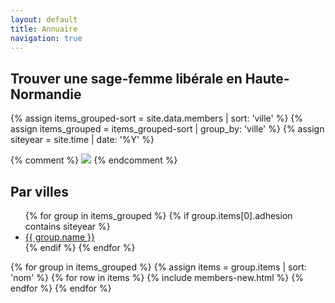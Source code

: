 ```yaml
---
layout: default
title: Annuaire
navigation: true
---
```


<div class="members" id="users">
  <h2>Trouver une sage-femme libérale en Haute-Normandie</h2>

  {% assign items_grouped-sort = site.data.members | sort: 'ville' %}
  {% assign items_grouped = items_grouped-sort | group_by: 'ville' %}
  {% assign siteyear = site.time | date: '%Y' %}
  
  {% comment %}
  <img src="https://maps.googleapis.com/maps/api/staticmap?center=rouen,fr&zoom=8&size=900x900&maptype=roadmap{% for group in items_grouped %}&markers={{ group.name }},fr{% endfor %}" /> 
  {% endcomment %}

  <nav class="nav-activity">
  <h2>Par villes</h2>
  <ul>
  {% for group in items_grouped %}
  {% if group.items[0].adhesion contains siteyear %}
    <li><a href="#id-{{ group.name | slugify }}">{{ group.name }}</a></li>
  {% endif %}
  {% endfor %}
  </ul> 
  </nav>

  <div class="members-list list" itemtype="http://schema.org/ItemList http://schema.org/Midwifery">
  {% for group in items_grouped %}
  {% assign items = group.items | sort: 'nom' %}
  {% for row in items %}
  {% include members-new.html %}
  {% endfor %}
  {% endfor %} 
  </div>

</div>

